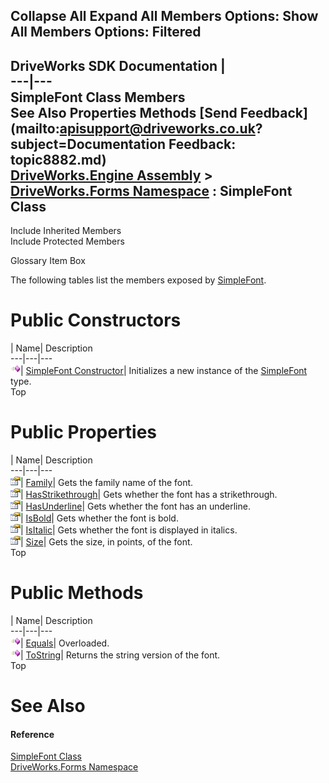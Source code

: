        

 Collapse All Expand All  Members Options: Show All  Members Options: Filtered   
---  
DriveWorks SDK Documentation  |   
---|---  
SimpleFont Class Members   
See Also Properties Methods [Send Feedback](mailto:apisupport@driveworks.co.uk?subject=Documentation Feedback: topic8882.md)  
[DriveWorks.Engine Assembly](topic2156.md) > [DriveWorks.Forms Namespace](topic7266.md) : SimpleFont Class  
---  
  
Include Inherited Members    
Include Protected Members  


Glossary Item Box

The following tables list the members exposed by [SimpleFont](topic8882.md).

# Public Constructors

| Name| Description  
---|---|---  
![Public Constructor](dotnetimages/publicConstructor.gif)| [SimpleFont Constructor](topic8889.md)| Initializes a new instance of the [SimpleFont](topic8882.md) type.   
Top

# Public Properties

| Name| Description  
---|---|---  
![Public Property](dotnetimages/publicProperty.gif)| [Family](topic8894.md)| Gets the family name of the font.   
![Public Property](dotnetimages/publicProperty.gif)| [HasStrikethrough](topic8895.md)| Gets whether the font has a strikethrough.   
![Public Property](dotnetimages/publicProperty.gif)| [HasUnderline](topic8896.md)| Gets whether the font has an underline.   
![Public Property](dotnetimages/publicProperty.gif)| [IsBold](topic8897.md)| Gets whether the font is bold.   
![Public Property](dotnetimages/publicProperty.gif)| [IsItalic](topic8898.md)| Gets whether the font is displayed in italics.   
![Public Property](dotnetimages/publicProperty.gif)| [Size](topic8899.md)| Gets the size, in points, of the font.   
Top

# Public Methods

| Name| Description  
---|---|---  
![Public Method](dotnetimages/publicMethod.gif)| [Equals](topic8890.md)| Overloaded.   
![Public Method](dotnetimages/publicMethod.gif)| [ToString](topic8893.md)| Returns the string version of the font.   
Top

# See Also

#### Reference

[SimpleFont Class](topic8882.md)   
[DriveWorks.Forms Namespace](topic7266.md)


